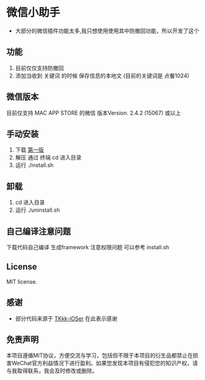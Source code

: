 # 微信小助手

- 大部分的微信插件功能太多,我只想使用使用其中防撤回功能，所以开发了这个

## 功能
  1. 目前仅仅支持防撤回
  2. 添加当收到 关键词 的时候 保存信息的本地文  (目前的关键词是 点餐1024)

## 微信版本
  目前仅支持 MAC APP STORE 的微信 版本Version. 2.4.2 (15067) 或以上

## 手动安装
  1. 下载 [第一版](https://github.com/luqigit/WeiXinPlugin-Mac/releases/download/1.0/release.zip)
  2. 解压 通过 终端 cd 进入目录
  3. 运行  ./install.sh

## 卸载
  1. cd 进入目录
  2. 运行 ./uninstall.sh

## 自己编译注意问题
  下载代码自己编译 生成framework 注意权限问题 可以参考 install.sh

## License

MIT license. 

## 感谢
  - 部分代码来源于 [TKkk-iOSer](https://github.com/TKkk-iOSer) 在此表示感谢

## 免责声明

本项目遵循MIT协议，方便交流与学习，包括但不限于本项目的衍生品都禁止在损害WeChat官方利益情况下进行盈利。如果您发现本项目有侵犯您的知识产权，请与我取得联系，我会及时修改或删除。
